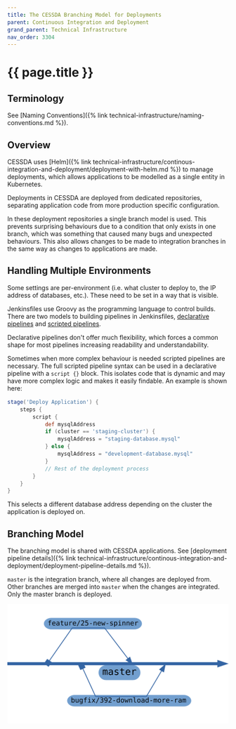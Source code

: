 ```yaml
---
title: The CESSDA Branching Model for Deployments
parent: Continuous Integration and Deployment
grand_parent: Technical Infrastructure
nav_order: 3304
---
```


# {{ page.title }}

## Terminology

See [Naming Conventions]({% link technical-infrastructure/naming-conventions.md %}).

## Overview

CESSDA uses [Helm]({% link technical-infrastructure/continous-integration-and-deployment/deployment-with-helm.md %}) to manage deployments,
which allows applications to be modelled as a single entity in Kubernetes.

Deployments in CESSDA are deployed from dedicated repositories,
separating application code from more production specific configuration.

In these deployment repositories a single branch model is used.
This prevents surprising behaviours due to a condition that only exists in one branch,
which was something that caused many bugs and unexpected behaviours.
This also allows changes to be made to integration branches in the same way as changes to applications are made.

## Handling Multiple Environments

Some settings are per-environment (i.e. what cluster to deploy to, the IP address of databases, etc.).
These need to be set in a way that is visible.

Jenkinsfiles use Groovy as the programming language to control builds.
There are two models to building pipelines in Jenkinsfiles,
[declarative pipelines](https://www.jenkins.io/doc/book/pipeline/syntax/#declarative-pipeline) and
[scripted pipelines](https://www.jenkins.io/doc/book/pipeline/syntax/#scripted-pipeline).

Declarative pipelines don't offer much flexibility, which forces a common shape for most pipelines increasing readability and understandability.

Sometimes when more complex behaviour is needed scripted pipelines are necessary.
The full scripted pipeline syntax can be used in a declarative pipeline with a `script {}` block.
This isolates code that is dynamic and may have more complex logic and makes it easily findable.
An example is shown here:

```groovy
stage('Deploy Application') {
    steps {
        script {
            def mysqlAddress
            if (cluster == 'staging-cluster') {
                mysqlAddress = "staging-database.mysql"
            } else {
                mysqlAddress = "development-database.mysql"
            }
            // Rest of the deployment process
        }
    }
}
```

This selects a different database address depending on the cluster the application is deployed on.

## Branching Model

The branching model is shared with CESSDA applications.
See [deployment pipeline details]({% link technical-infrastructure/continous-integration-and-deployment/deployment-pipeline-details.md %}).

`master` is the integration branch, where all changes are deployed from.
Other branches are merged into `master` when the changes are integrated.
Only the master branch is deployed.

![Branching Model Diagram](../../images/branch-diagram.svg)
